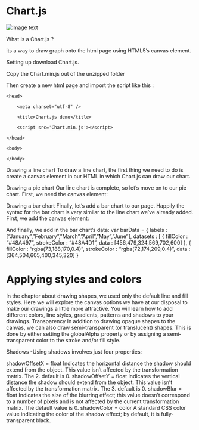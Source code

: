 # Chart.js 


![image text](https://cdn.mos.cms.futurecdn.net/S5bicwPe8vbP9nt3iwAwwi-1024-80.jpg.webp "image Title")

What is a Chart.js ?

its a way to draw graph onto the html page using HTML5’s canvas element.

Setting up
download Chart.js.

Copy the Chart.min.js out of the unzipped folder

Then create a new html page and import the script like this :

<!DOCTYPE html>

<html lang="en">
  
    <head>
      
        <meta charset="utf-8" />
      
        <title>Chart.js demo</title>
      
        <script src='Chart.min.js'></script>
      
    </head>
  
    <body>
      
    </body>
  
</html>

Drawing a line chart To draw a line chart, the first thing we need to do is create a canvas element in our HTML in which Chart.js can draw our chart.

Drawing a pie chart Our line chart is complete, so let’s move on to our pie chart. First, we need the canvas element:

Drawing a bar chart Finally, let’s add a bar chart to our page. Happily the syntax for the bar chart is very similar to the line chart we’ve already added. First, we add the canvas element:

And finally, we add in the bar chart’s data:
var barData = { labels : [“January”,”February”,”March”,”April”,”May”,”June”], datasets : [ { fillColor : “#48A497”, strokeColor : “#48A4D1”, data : [456,479,324,569,702,600] }, { fillColor : “rgba(73,188,170,0.4)”, strokeColor : “rgba(72,174,209,0.4)”, data : [364,504,605,400,345,320] }

# Applying styles and colors

In the chapter about drawing shapes, we used only the default line and fill styles. Here we will explore the canvas options we have at our disposal to make our drawings a little more attractive. You will learn how to add different colors, line styles, gradients, patterns and shadows to your drawings.
Transparency
In addition to drawing opaque shapes to the canvas, we can also draw semi-transparent (or translucent) shapes. This is done by either setting the globalAlpha property or by assigning a semi-transparent color to the stroke and/or fill style.

Shadows
-Using shadows involves just four properties:

shadowOffsetX = float Indicates the horizontal distance the shadow should extend from the object. This value isn’t affected by the transformation matrix. The 2. default is 0.
shadowOffsetY = float Indicates the vertical distance the shadow should extend from the object. This value isn’t affected by the transformation matrix. The 3. default is 0.
shadowBlur = float Indicates the size of the blurring effect; this value doesn’t correspond to a number of pixels and is not affected by the current transformation matrix. The default value is 0.
shadowColor = color A standard CSS color value indicating the color of the shadow effect; by default, it is fully-transparent black.
